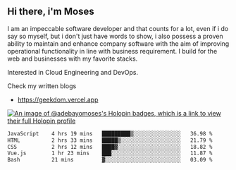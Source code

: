 ## Hi there, i'm Moses

I am an impeccable software developer and that counts for a lot, even if i do say so myself, but i don't just have words to show, i also possess a proven ability to maintain and enhance company software with the aim of improving operational functionality in line with business requirement. I build for the web and businesses with my favorite stacks.

Interested in Cloud Engineering and DevOps.

Check my written blogs
- https://geekdom.vercel.app

[![An image of @adebayomoses's Holopin badges, which is a link to view their full Holopin profile](https://holopin.me/adebayomoses)](https://holopin.io/@adebayomoses)

<!--START_SECTION:waka-->

```txt
JavaScript    4 hrs 19 mins   █████████▒░░░░░░░░░░░░░░░   36.98 %
HTML          2 hrs 33 mins   █████▒░░░░░░░░░░░░░░░░░░░   21.79 %
CSS           2 hrs 12 mins   ████▓░░░░░░░░░░░░░░░░░░░░   18.82 %
Vue.js        1 hr 23 mins    ███░░░░░░░░░░░░░░░░░░░░░░   11.87 %
Bash          21 mins         ▓░░░░░░░░░░░░░░░░░░░░░░░░   03.09 %
```

<!--END_SECTION:waka-->
